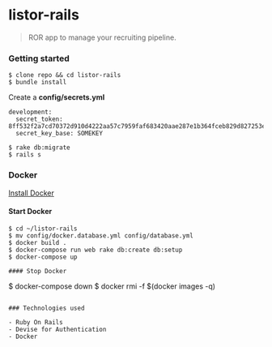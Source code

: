 listor-rails
====

> ROR app to manage your recruiting pipeline.

### Getting started

```
$ clone repo && cd listor-rails
$ bundle install
```

Create a **config/secrets.yml**

```
development:
  secret_token: 8ff532f2a7cd70372d910d4222aa57c7959faf683420aae287e1b364fceb829d827253e90af602316032368affa85d1310e081abe23abca0cb6852ed0357bdb1
  secret_key_base: SOMEKEY
```

```
$ rake db:migrate
$ rails s
```
### Docker
[Install Docker](https://docs.docker.com/engine/installation/)
#### Start Docker
```
$ cd ~/listor-rails
$ mv config/docker.database.yml config/database.yml
$ docker build . 
$ docker-compose run web rake db:create db:setup
$ docker-compose up

#### Stop Docker
```
$ docker-compose down
$ docker rmi -f $(docker images -q)
```

### Technologies used

- Ruby On Rails
- Devise for Authentication
- Docker


